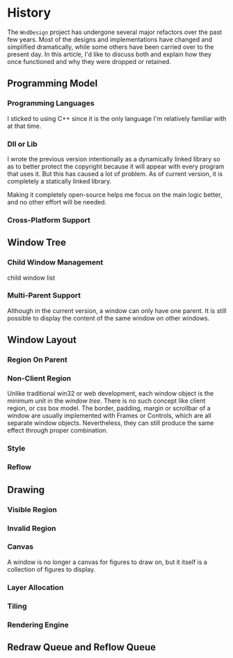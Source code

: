 # History

The `WndDesign` project has undergone several major refactors over the past few years. Most of the designs and implementations have changed and simplified dramatically, while some others have been carried over to the present day. In this article, I'd like to discuss both and explain how they once functioned and why they were dropped or retained.

## Programming Model

### Programming Languages

I sticked to using C++ since it is the only language I'm relatively familiar with at that time. 

### Dll or Lib

I wrote the previous version intentionally as a dynamically linked library so as to better protect the copyright because it will appear with every program that uses it. But this has caused a lot of problem. As of current version, it is completely a statically linked library.

Making it completely open-source helps me focus on the main logic better, and no other effort will be needed.

### Cross-Platform Support



## Window Tree

### Child Window Management

child window list

### Multi-Parent Support

Although in the current version, a window can only have one parent. It is still possible to display the content of the same window on other windows.

## Window Layout

### Region On Parent

### Non-Client Region

Unlike traditional win32 or web development, each window object is the minimum unit in the *window tree*. There is no such concept like client region, or css box model. The border, padding, margin or scrollbar of a window are usually implemented with Frames or Controls, which are all separate window objects. Nevertheless, they can still produce the same effect through proper combination.

### Style

### Reflow

## Drawing

### Visible Region

### Invalid Region

### Canvas

A window is no longer a canvas for figures to draw on, but it itself is a collection of figures to display.

### Layer Allocation

### Tiling

### Rendering Engine

## Redraw Queue and Reflow Queue

